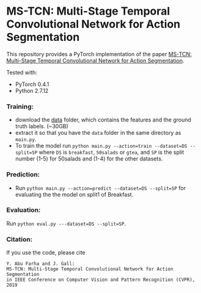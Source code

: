 # MS-TCN: Multi-Stage Temporal Convolutional Network for Action Segmentation
This repository provides a PyTorch implementation of the paper [MS-TCN: Multi-Stage Temporal Convolutional Network for Action Segmentation]().

Tested with:
- PyTorch 0.4.1
- Python 2.7.12

### Training:

* download the [data](https://mega.nz/#!O6wXlSTS!wcEoDT4Ctq5HRq_hV-aWeVF1_JB3cacQBQqOLjCIbc8) folder, which contains the features and the ground truth labels. (~30GB)
* extract it so that you have the `data` folder in the same directory as `main.py`.
* To train the model run `python main.py --action=train --dataset=DS --split=SP` where `DS` is `breakfast`, `50salads` or `gtea`, and `SP` is the split number (1-5) for 50salads and (1-4) for the other datasets.

### Prediction:

* Run `python main.py --action=predict --dataset=DS --split=SP` for evaluating the the model on split1 of Breakfast. 

### Evaluation:

Run `python eval.py ---dataset=DS --split=SP`. 

### Citation:

If you use the code, please cite

    Y. Abu Farha and J. Gall:
    MS-TCN: Multi-Stage Temporal Convolutional Network for Action Segmentation
    in IEEE Conference on Computer Vision and Pattern Recognition (CVPR), 2019
